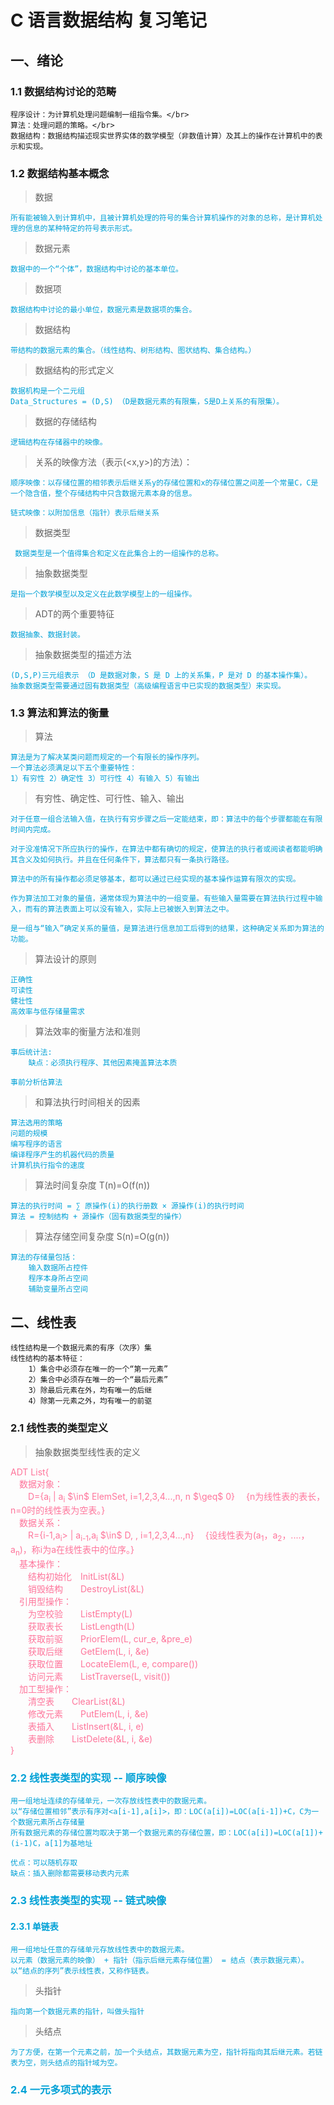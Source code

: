# C 语言数据结构 复习笔记

## 一、绪论

### 1.1 数据结构讨论的范畴

    程序设计：为计算机处理问题编制一组指令集。</br>
    算法：处理问题的策略。</br>
    数据结构：数据结构描述现实世界实体的数学模型（非数值计算）及其上的操作在计算机中的表示和实现。

### 1.2 数据结构基本概念

<font color=#00a1d6>

> 数据

    所有能被输入到计算机中，且被计算机处理的符号的集合计算机操作的对象的总称，是计算机处理的信息的某种特定的符号表示形式。

> 数据元素

    数据中的一个“个体”，数据结构中讨论的基本单位。

> 数据项

    数据结构中讨论的最小单位，数据元素是数据项的集合。

> 数据结构

    带结构的数据元素的集合。（线性结构、树形结构、图状结构、集合结构。）

> 数据结构的形式定义

    数据机构是一个二元组
    Data_Structures = (D,S) （D是数据元素的有限集，S是D上关系的有限集）。

> 数据的存储结构

    逻辑结构在存储器中的映像。

> 关系的映像方法（表示(<x,y>)的方法）：

    顺序映像：以存储位置的相邻表示后继关系y的存储位置和x的存储位置之间差一个常量C，C是一个隐含值，整个存储结构中只含数据元素本身的信息。

    链式映像：以附加信息（指针）表示后继关系

>
> 数据类型
    
     数据类型是一个值得集合和定义在此集合上的一组操作的总称。

> 抽象数据类型

    是指一个数学模型以及定义在此数学模型上的一组操作。

>ADT的两个重要特征

    数据抽象、数据封装。

> 抽象数据类型的描述方法

    (D,S,P)三元组表示 （D 是数据对象，S 是 D 上的关系集，P 是对 D 的基本操作集）。
    抽象数据类型需要通过固有数据类型（高级编程语言中已实现的数据类型）来实现。

</font>

### 1.3 算法和算法的衡量

<font color=#00a1d6>

> 算法

    算法是为了解决某类问题而规定的一个有限长的操作序列。
    一个算法必须满足以下五个重要特性：
    1）有穷性 2）确定性 3）可行性 4）有输入 5）有输出

> 有穷性、确定性、可行性、输入、输出

    对于任意一组合法输入值，在执行有穷步骤之后一定能结束，即：算法中的每个步骤都能在有限时间内完成。

    对于没准情况下所应执行的操作，在算法中都有确切的规定，使算法的执行者或阅读者都能明确其含义及如何执行。并且在任何条件下，算法都只有一条执行路径。

    算法中的所有操作都必须足够基本，都可以通过已经实现的基本操作运算有限次的实现。

    作为算法加工对象的量值，通常体现为算法中的一组变量。有些输入量需要在算法执行过程中输入，而有的算法表面上可以没有输入，实际上已被嵌入到算法之中。

    是一组与“输入”确定关系的量值，是算法进行信息加工后得到的结果，这种确定关系即为算法的功能。

> 算法设计的原则

    正确性
    可读性
    健壮性
    高效率与低存储量需求

> 算法效率的衡量方法和准则

    事后统计法:
        缺点：必须执行程序、其他因素掩盖算法本质

    事前分析估算法

> 和算法执行时间相关的因素

    算法选用的策略
    问题的规模
    编写程序的语言
    编译程序产生的机器代码的质量
    计算机执行指令的速度

> 算法时间复杂度 T(n)=O(f(n))

    算法的执行时间 = ∑ 原操作(i)的执行册数 × 源操作(i)的执行时间
    算法 = 控制结构 + 源操作（固有数据类型的操作）

> 算法存储空间复杂度 S(n)=O(g(n))

    算法的存储量包括：
        输入数据所占控件
        程序本身所占空间
        辅助变量所占空间

</font>

## 二、线性表

    线性结构是一个数据元素的有序（次序）集
    线性结构的基本特征：
        1）集合中必须存在唯一的一个“第一元素”
        2）集合中必须存在唯一的一个“最后元素”
        3）除最后元素在外，均有唯一的后继
        4）除第一元素之外，均有唯一的前驱

### 2.1 线性表的类型定义

<font color=#00a1d6>

> 抽象数据类型线性表的定义

<font color=#fe759b>
ADT List{<br/>
    &emsp;数据对象：<br/>
    &emsp;&emsp;D={a<sub>i</sub> | a<sub>i</sub> $\in$ ElemSet, i=1,2,3,4...,n, n $\geq$ 0}
    &emsp;{n为线性表的表长，n=0时的线性表为空表。}<br/>
    &emsp;数据关系：<br/>
    &emsp;&emsp;R={<a<sub>i-1</sub>,a<sub>i</sub>> | a<sub>i-1</sub>,a<sub>i</sub> $\in$ D, , i=1,2,3,4...,n}
    &emsp;{设线性表为(a<sub>1</sub>，a<sub>2</sub>，....，a<sub>n</sub>)，称i为a在线性表中的位序。}<br/>
    &emsp;基本操作：<br/>
    &emsp;&emsp;结构初始化&emsp;InitList(&L)<br/>
    &emsp;&emsp;销毁结构&emsp;&emsp;DestroyList(&L)<br/>
    &emsp;引用型操作：<br/>
    &emsp;&emsp;为空校验&emsp;&emsp;ListEmpty(L)<br/>
    &emsp;&emsp;获取表长&emsp;&emsp;ListLength(L)<br/>
    &emsp;&emsp;获取前驱&emsp;&emsp;PriorElem(L, cur_e, &pre_e)<br/>
    &emsp;&emsp;获取后继&emsp;&emsp;GetElem(L, i, &e)<br/>
    &emsp;&emsp;获取位置&emsp;&emsp;LocateElem(L, e, compare())<br/>
    &emsp;&emsp;访问元素&emsp;&emsp;ListTraverse(L, visit())<br/>
    &emsp;加工型操作：<br/>
    &emsp;&emsp;清空表&emsp;&emsp;ClearList(&L)<br/>
    &emsp;&emsp;修改元素&emsp;&emsp;PutElem(L, i, &e)<br/>
    &emsp;&emsp;表插入&emsp;&emsp;ListInsert(&L, i, e)<br/>
    &emsp;&emsp;表删除&emsp;&emsp;ListDelete(&L, i, &e)
    <br/>
}

</font>

### 2.2 线性表类型的实现 -- 顺序映像

    用一组地址连续的存储单元，一次存放线性表中的数据元素。
    以“存储位置相邻”表示有序对<a[i-1],a[i]>，即：LOC(a[i])=LOC(a[i-1])+C，C为一个数据元素所占存储量
    所有数据元素的存储位置均取决于第一个数据元素的存储位置，即：LOC(a[i])=LOC(a[1])+(i-1)C，a[1]为基地址

    优点：可以随机存取
    缺点：插入删除都需要移动表内元素

### 2.3 线性表类型的实现 -- 链式映像

#### 2.3.1 单链表

    用一组地址任意的存储单元存放线性表中的数据元素。
    以元素（数据元素的映像） + 指针（指示后继元素存储位置） = 结点（表示数据元素）。
    以“结点的序列”表示线性表，又称作链表。

> 头指针

    指向第一个数据元素的指针，叫做头指针

> 头结点

    为了方便，在第一个元素之前，加一个头结点，其数据元素为空，指针将指向其后继元素。若链表为空，则头结点的指针域为空。

### 2.4 一元多项式的表示

<font color=#00a1d6>



</font>